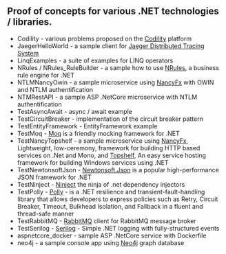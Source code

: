 ## Proof of concepts for various .NET technologies / libraries.

* Codility - various problems proposed on the [Codility](https://www.codility.com/) platform
* JaegerHelloWorld - a sample client for [Jaeger Distributed Tracing System](https://github.com/jaegertracing)
* LinqExamples - a suite of examples for LINQ operators
* NRules / NRules_RuleBuilder - a sample how to use [NRules](https://github.com/NRules/NRules), a business rule engine for .NET
* NTLMNancyOwin - a sample microservice using [NancyFx](https://github.com/NancyFx/Nancy) with OWIN and NTLM authentification
* NTMRestAPI - a sample ASP .NetCore microservice with NTLM authentification
* TestAsyncAwait - async / await example
* TestCircuitBreaker - implementation of the circuit breaker pattern
* TestEntityFramework - EntityFramework example
* TestMoq - [Moq](https://github.com/moq/moq4) is a friendly mocking framework for .NET
* TestNancyTopshelf - a sample microservice using [NancyFx](https://github.com/NancyFx/Nancy), Lightweight, low-ceremony, framework for building HTTP based services on .Net and Mono, and [Topshelf](https://github.com/Topshelf/Topshelf), An easy service hosting framework for building Windows services using .NET
* TestNewtonsoftJson - [Newtonsoft.Json](https://github.com/JamesNK/Newtonsoft.Json) is a popular high-performance JSON framework for .NET
* TestNinject - [Ninject](https://github.com/ninject/Ninject) the ninja of .net dependency injectors
* TestPolly - [Polly](https://github.com/App-vNext/Polly) - is a .NET resilience and transient-fault-handling library that allows developers to express policies such as Retry, Circuit Breaker, Timeout, Bulkhead Isolation, and Fallback in a fluent and thread-safe manner
* TestRabbitMQ - [RabbitMQ](https://github.com/rabbitmq/rabbitmq-dotnet-client) client for RabbitMQ message broker
* TestSerilog - [Serilog](https://github.com/serilog/serilog) - Simple .NET logging with fully-structured events
* aspnetcore_docker - sample ASP .NetCore service with Dockerfile
* neo4j - a sample console app using [Neo4j](https://neo4j.com/) graph database 

